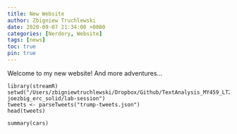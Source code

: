 ```yaml
---
title: New Website
author: Zbigniew Truchlewski
date: 2020-09-07 21:34:00 +0000
categories: [Nerdery, Website]
tags: [news]
toc: true
pin: true
---
```


Welcome to my new website! And more adventures...

```
library(streamR)
setwd("/Users/zbigniewtruchlewski/Dropbox/Github/TextAnalysis_MY459_LT2020/pset2-joezbig_erc_solid/lab-session")
tweets <- parseTweets("trump-tweets.json")
head(tweets)
```


```
summary(cars)
```
